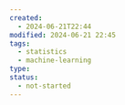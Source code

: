 ```yaml
---
created:
  - 2024-06-21T22:44
modified: 2024-06-21 22:45
tags:
  - statistics
  - machine-learning
type: 
status:
  - not-started
---
```

